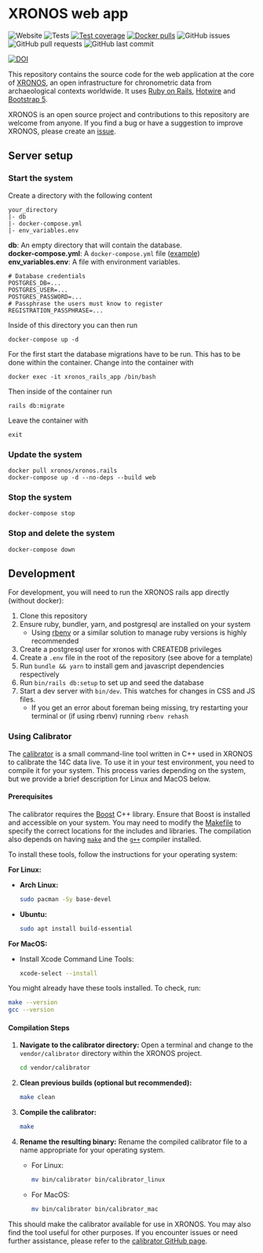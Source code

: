 # XRONOS web app
![Website](https://img.shields.io/website?url=https%3A%2F%2Fxronos.ch)
![Tests](https://github.com/xronos-ch/xronos.rails/actions/workflows/verify.yml/badge.svg)
[![Test coverage](https://codecov.io/gh/xronos-ch/xronos.rails/branch/master/graph/badge.svg?token=0E7SVSFTVI)](https://codecov.io/gh/xronos-ch/xronos.rails)
[![Docker pulls](https://img.shields.io/docker/pulls/xronos/xronos.rails)](https://hub.docker.com/r/xronos/xronos.rails/)
![GitHub issues](https://img.shields.io/github/issues/xronos-ch/xronos.rails)
![GitHub pull requests](https://img.shields.io/github/issues-pr/xronos-ch/xronos.rails)
![GitHub last commit](https://img.shields.io/github/last-commit/xronos-ch/xronos.rails)

[![DOI](https://zenodo.org/badge/190144724.svg)](https://zenodo.org/doi/10.5281/zenodo.13138531)

This repository contains the source code for the web application at the core of [XRONOS](https://xronos.ch), an open infrastructure for chronometric data from archaeological contexts worldwide.
It uses [Ruby on Rails](https://rubyonrails.org/), [Hotwire](https://hotwired.dev/) and [Bootstrap 5](https://getbootstrap.com/).

XRONOS is an open source project and contributions to this repository are welcome from anyone.
If you find a bug or have a suggestion to improve XRONOS, please create an [issue](https://github.com/xronos-ch/xronos.rails/issues).

## Server setup

### Start the system

Create a directory with the following content

```
your_directory
|- db
|- docker-compose.yml
|- env_variables.env
```

**db**: An empty directory that will contain the database.  
**docker-compose.yml**: A `docker-compose.yml` file ([example](https://github.com/xronos-ch/xronos.rails/blob/f4049a7eb0ee2a6311a72ef5616e4692aa2cad52/docker-compose.yml))  
**env_variables.env**: A file with environment variables.

```
# Database credentials
POSTGRES_DB=...
POSTGRES_USER=...
POSTGRES_PASSWORD=...
# Passphrase the users must know to register
REGISTRATION_PASSPHRASE=...
```

Inside of this directory you can then run

```
docker-compose up -d
```

For the first start the database migrations have to be run. This has to be done within the container. Change into the container with

```
docker exec -it xronos_rails_app /bin/bash
```

Then inside of the container run

```
rails db:migrate
```

Leave the container with

```
exit
```

### Update the system

```
docker pull xronos/xronos.rails
docker-compose up -d --no-deps --build web
```

### Stop the system

```
docker-compose stop
```

### Stop and delete the system

```
docker-compose down
```

## Development

For development, you will need to run the XRONOS rails app directly (without docker):

1. Clone this repository
2. Ensure ruby, bundler, yarn, and postgresql are installed on your system
    * Using [rbenv](https://github.com/rbenv/rbenv) or a similar solution to manage ruby versions is highly recommended
3. Create a postgresql user for xronos with CREATEDB privileges
4. Create a `.env` file in the root of the repository (see above for a template)
5. Run `bundle && yarn` to install gem and javascript dependencies respectively
6. Run `bin/rails db:setup` to set up and seed the database
7. Start a dev server with `bin/dev`. This watches for changes in CSS and JS files.
    * If you get an error about foreman being missing, try restarting your terminal or (if using rbenv) running `rbenv rehash`

### Using Calibrator

The [calibrator](https://github.com/ISAAKiel/calibrator) is a small command-line tool written in C++ used in XRONOS to calibrate the 14C data live. To use it in your test environment, you need to compile it for your system. This process varies depending on the system, but we provide a brief description for Linux and MacOS below.

#### Prerequisites

The calibrator requires the [Boost](https://www.boost.org) C++ library. Ensure that Boost is installed and accessible on your system. You may need to modify the [Makefile](vendor/calibrator/Makefile) to specify the correct locations for the includes and libraries. The compilation also depends on having [`make`](http://en.wikipedia.org/wiki/Make_%28software%29) and the [`g++`](https://en.wikipedia.org/wiki/GNU_Compiler_Collection) compiler installed.

To install these tools, follow the instructions for your operating system:

**For Linux:**
- **Arch Linux:** 
  ```sh
  sudo pacman -Sy base-devel
  ```
- **Ubuntu:**
  ```sh
  sudo apt install build-essential
  ```

**For MacOS:**
- Install Xcode Command Line Tools:
  ```sh
  xcode-select --install
  ```

You might already have these tools installed. To check, run:

```sh
make --version
gcc --version
```

#### Compilation Steps

1. **Navigate to the calibrator directory:**
   Open a terminal and change to the `vendor/calibrator` directory within the XRONOS project.
   ```sh
   cd vendor/calibrator
   ```

2. **Clean previous builds (optional but recommended):**
   ```sh
   make clean
   ```

3. **Compile the calibrator:**
   ```sh
   make
   ```

4. **Rename the resulting binary:**
   Rename the compiled calibrator file to a name appropriate for your operating system.
   - For Linux:
     ```sh
     mv bin/calibrator bin/calibrator_linux
     ```
   - For MacOS:
     ```sh
     mv bin/calibrator bin/calibrator_mac
     ```

This should make the calibrator available for use in XRONOS. You may also find the tool useful for other purposes. If you encounter issues or need further assistance, please refer to the [calibrator GitHub page](https://github.com/ISAAKiel/calibrator).
